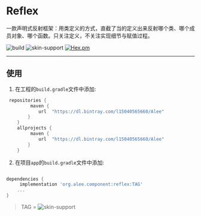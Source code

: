 # Reflex
一款声明式反射框架：用类定义的方式，直截了当的定义出来反射哪个类、哪个成员对象、哪个函数。只关注定义，不关注实现细节与赋值过程。

![build](https://img.shields.io/badge/build-passing-green.svg)
![skin-support](https://img.shields.io/badge/release-v2.0.0-green.svg)
[![Hex.pm](https://img.shields.io/hexpm/l/plug.svg)](https://www.apache.org/licenses/LICENSE-2.0)

---

## 使用

1. 在工程的`build.gradle`文件中添加:

```gradle
 repositories {
    	 maven {
            url  "https://dl.bintray.com/l15040565660/Alee"
        }
    }
    allprojects {
    	 maven {
            url  "https://dl.bintray.com/l15040565660/Alee"
        }
    }
```

2. 在项目`app`的`build.gradle`文件中添加:

``` gradle

dependencies {
     implementation 'org.alee.component:reflex:TAG'
    ...
}
```

> TAG = ![skin-support](https://img.shields.io/badge/release-v2.0.0-green.svg)

